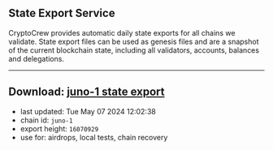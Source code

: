 ## State Export Service
CryptoCrew provides automatic daily state exports for all chains we validate. State export files can be used as genesis files and are a snapshot of the current blockchain state, including all validators, accounts, balances and delegations.

---
**Download: [juno-1 state export](https://dl-eu2.ccvalidators.com/SERVICE/juno/juno-1_export_16070929.json)**
---

- last updated: Tue May 07 2024 12:02:38
- chain id: `juno-1`
- export height: `16070929`
- use for: airdrops, local tests, chain recovery
